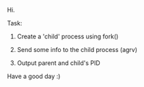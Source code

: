 Hi.

Task:

1) Create a 'child' process using fork()

2) Send some info to the child process (agrv)

3) Output parent and child's PID

Have a good day :)
